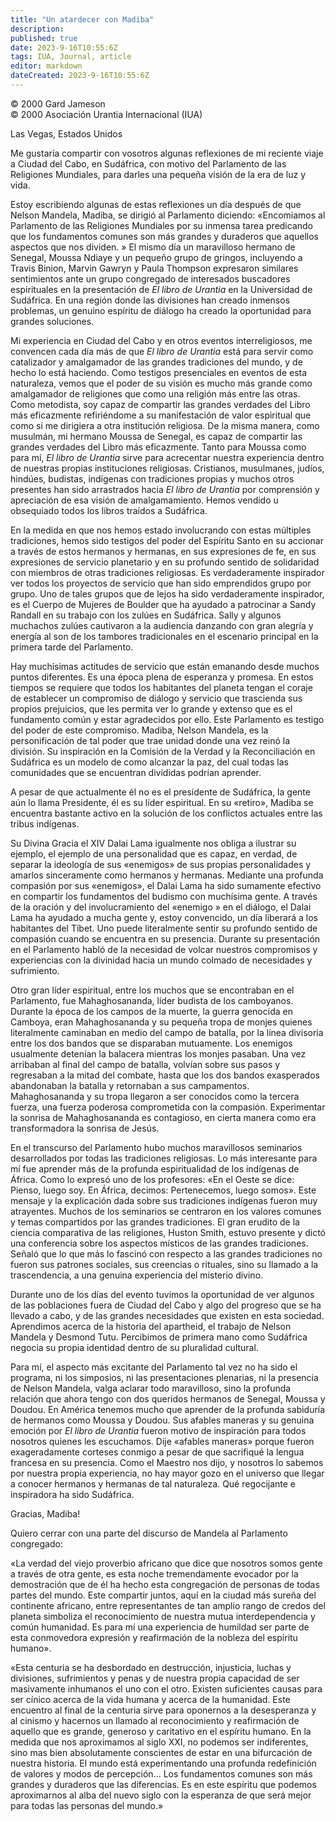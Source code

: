 ```yaml
---
title: "Un atardecer con Madiba"
description: 
published: true
date: 2023-9-16T10:55:6Z
tags: IUA, Journal, article
editor: markdown
dateCreated: 2023-9-16T10:55:6Z
---
```


<p class="v-card v-sheet theme--light grey lighten-3 px-2">© 2000 Gard Jameson<br>© 2000 Asociación Urantia Internacional (IUA)</p>

Las Vegas, Estados Unidos

Me gustaría compartir con vosotros algunas reflexiones de mi reciente viaje a Ciudad del Cabo, en Sudáfrica, con motivo del Parlamento de las Religiones Mundiales, para darles una pequeña visión de la era de luz y vida.

Estoy escribiendo algunas de estas reflexiones un día después de que Nelson Mandela, Madiba, se dirigió al Parlamento diciendo: «Encomiamos al Parlamento de las Religiones Mundiales por su inmensa tarea predicando que los fundamentos comunes son más grandes y duraderos que aquellos aspectos que nos dividen. » El mismo día un maravilloso hermano de Senegal, Moussa Ndiaye y un pequeño grupo de gringos, incluyendo a Travis Binion, Marvin Gawryn y Paula Thompson expresaron similares sentimientos ante un grupo congregado de interesados buscadores espirituales en la presentación de _El libro de Urantia_ en la Universidad de Sudáfrica. En una región donde las divisiones han creado inmensos problemas, un genuino espíritu de diálogo ha creado la oportunidad para grandes soluciones.

Mi experiencia en Ciudad del Cabo y en otros eventos interreligiosos, me convencen cada día más de que _El libro de Urantia_ está para servir como catalizador y amalgamador de las grandes tradiciones del mundo, y de hecho lo está haciendo. Como testigos presenciales en eventos de esta naturaleza, vemos que el poder de su visión es mucho más grande como amalgamador de religiones que como una religión más entre las otras. Como metodista, soy capaz de compartir las grandes verdades del Libro más eficazmente refiriéndome a su manifestación de valor espiritual que como si me dirigiera a otra institución religiosa. De la misma manera, como musulmán, mi hermano Moussa de Senegal, es capaz de compartir las grandes verdades del Libro más eficazmente. Tanto para Moussa como para mí, _El libro de Urantia_ sirve para acrecentar nuestra experiencia dentro de nuestras propias instituciones religiosas. Cristianos, musulmanes, judíos, hindúes, budistas, indígenas con tradiciones propias y muchos otros presentes han sido arrastrados hacia _El libro de Urantia_ por comprensión y apreciación de esa visión de amalgamamiento. Hemos vendido u obsequiado todos los libros traídos a Sudáfrica.

En la medida en que nos hemos estado involucrando con estas múltiples tradiciones, hemos sido testigos del poder del Espíritu Santo en su accionar a través de estos hermanos y hermanas, en sus expresiones de fe, en sus expresiones de servicio planetario y en su profundo sentido de solidaridad con miembros de otras tradiciones religiosas. Es verdaderamente inspirador ver todos los proyectos de servicio que han sido emprendidos grupo por grupo. Uno de tales grupos que de lejos ha sido verdaderamente inspirador, es el Cuerpo de Mujeres de Boulder que ha ayudado a patrocinar a Sandy Randall en su trabajo con los zulúes en Sudáfrica. Sally y algunos muchachos zulúes cautivaron a la audiencia danzando con gran alegría y energía al son de los tambores tradicionales en el escenario principal en la primera tarde del Parlamento.

Hay muchísimas actitudes de servicio que están emanando desde muchos puntos diferentes. Es una época plena de esperanza y promesa. En estos tiempos se requiere que todos los habitantes del planeta tengan el coraje de establecer un compromiso de diálogo y servicio que trascienda sus propios prejuicios, que les permita ver lo grande y extenso que es el fundamento común y estar agradecidos por ello. Este Parlamento es testigo del poder de este compromiso. Madiba, Nelson Mandela, es la personificación de tal poder que trae unidad donde una vez reinó la división. Su inspiración en la Comisión de la Verdad y la Reconciliación en Sudáfrica es un modelo de como alcanzar la paz, del cual todas las comunidades que se encuentran divididas podrían aprender.

A pesar de que actualmente él no es el presidente de Sudáfrica, la gente aún lo llama Presidente, él es su líder espiritual. En su «retiro», Madiba se encuentra bastante activo en la solución de los conflictos actuales entre las tribus indígenas.

Su Divina Gracia el XIV Dalai Lama igualmente nos obliga a ilustrar su ejemplo, el ejemplo de una personalidad que es capaz, en verdad, de separar la ideología de sus «enemigos» de sus propias personalidades y amarlos sinceramente como hermanos y hermanas. Mediante una profunda compasión por sus «enemigos», el Dalai Lama ha sido sumamente efectivo en compartir los fundamentos del budismo con muchísima gente. A través de la oración y del involucramiento del «enemigo » en el diálogo, el Dalai Lama ha ayudado a mucha gente y, estoy convencido, un día liberará a los habitantes del Tíbet. Uno puede literalmente sentir su profundo sentido de compasión cuando se encuentra en su presencia. Durante su presentación en el Parlamento habló de la necesidad de volcar nuestros compromisos y experiencias con la divinidad hacia un mundo colmado de necesidades y sufrimiento.

Otro gran líder espiritual, entre los muchos que se encontraban en el Parlamento, fue Mahaghosananda, líder budista de los camboyanos. Durante la época de los campos de la muerte, la guerra genocida en Camboya, eran Mahaghosananda y su pequeña tropa de monjes quienes literalmente caminaban en medio del campo de batalla, por la línea divisoria entre los dos bandos que se disparaban mutuamente. Los enemigos usualmente detenían la balacera mientras los monjes pasaban. Una vez arribaban al final del campo de batalla, volvían sobre sus pasos y regresaban a la mitad del combate, hasta que los dos bandos exasperados abandonaban la batalla y retornaban a sus campamentos. Mahaghosananda y su tropa llegaron a ser conocidos como la tercera fuerza, una fuerza poderosa comprometida con la compasión. Experimentar la sonrisa de Mahaghosananda es contagioso, en cierta manera como era transformadora la sonrisa de Jesús.

En el transcurso del Parlamento hubo muchos maravillosos seminarios desarrollados por todas las tradiciones religiosas. Lo más interesante para mí fue aprender más de la profunda espiritualidad de los indígenas de África. Como lo expresó uno de los profesores: «En el Oeste se dice: Pienso, luego soy. En África, decimos: Pertenecemos, luego somos». Este mensaje y la explicación dada sobre sus tradiciones indígenas fueron muy atrayentes. Muchos de los seminarios se centraron en los valores comunes y temas compartidos por las grandes tradiciones. El gran erudito de la ciencia comparativa de las religiones, Huston Smith, estuvo presente y dictó una conferencia sobre los aspectos místicos de las grandes tradiciones. Señaló que lo que más lo fascinó con respecto a las grandes tradiciones no fueron sus patrones sociales, sus creencias o rituales, sino su llamado a la trascendencia, a una genuina experiencia del misterio divino.

Durante uno de los días del evento tuvimos la oportunidad de ver algunos de las poblaciones fuera de Ciudad del Cabo y algo del progreso que se ha llevado a cabo, y de las grandes necesidades que existen en esta sociedad. Aprendimos acerca de la historia del apartheid, el trabajo de Nelson Mandela y Desmond Tutu. Percibimos de primera mano como Sudáfrica negocia su propia identidad dentro de su pluralidad cultural.

Para mí, el aspecto más excitante del Parlamento tal vez no ha sido el programa, ni los simposios, ni las presentaciones plenarias, ni la presencia de Nelson Mandela, valga aclarar todo maravilloso, sino la profunda relación que ahora tengo con dos queridos hermanos de Senegal, Moussa y Doudou. En América tenemos mucho que aprender de la profunda sabiduría de hermanos como Moussa y Doudou. Sus afables maneras y su genuina emoción por _El libro de Urantia_ fueron motivo de inspiración para todos nosotros quienes les escuchamos. Dije «afables maneras» porque fueron exageradamente corteses conmigo a pesar de que sacrifiqué la lengua francesa en su presencia. Como el Maestro nos dijo, y nosotros lo sabemos por nuestra propia experiencia, no hay mayor gozo en el universo que llegar a conocer hermanos y hermanas de tal naturaleza. Qué regocijante e inspiradora ha sido Sudáfrica.

Gracias, Madiba!

Quiero cerrar con una parte del discurso de Mandela al Parlamento congregado:

«La verdad del viejo proverbio africano que dice que nosotros somos gente a través de otra gente, es esta noche tremendamente evocador por la demostración que de él ha hecho esta congregación de personas de todas partes del mundo. Este compartir juntos, aquí en la ciudad más sureña del continente africano, entre representantes de tan amplio rango de credos del planeta simboliza el reconocimiento de nuestra mutua interdependencia y común humanidad. Es para mí una experiencia de humildad ser parte de esta conmovedora expresión y reafirmación de la nobleza del espíritu humano».

«Esta centuria se ha desbordado en destrucción, injusticia, luchas y divisiones, sufrimientos y penas y de nuestra propia capacidad de ser masivamente inhumanos el uno con el otro. Existen suficientes causas para ser cínico acerca de la vida humana y acerca de la humanidad. Este encuentro al final de la centuria sirve para oponernos a la desesperanza y al cinismo y hacernos un llamado al reconocimiento y reafirmación de aquello que es grande, generoso y caritativo en el espíritu humano. En la medida que nos aproximamos al siglo XXI, no podemos ser indiferentes, sino mas bien absolutamente conscientes de estar en una bifurcación de nuestra historia. El mundo está experimentando una profunda redefinición de valores y modos de percepción... Los fundamentos comunes son más grandes y duraderos que las diferencias. Es en este espíritu que podemos aproximarnos al alba del nuevo siglo con la esperanza de que será mejor para todas las personas del mundo.»
